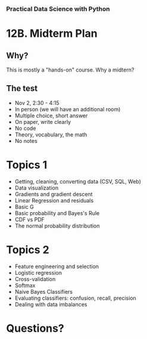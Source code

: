 [comment]: # (THEME = pdsp)
[comment]: # (CODE_THEME = base16/zenburn)

### Practical Data Science with Python

# 12B. Midterm Plan

[comment]: # (!!!)

## Why?

This is mostly a "hands-on" course. Why a midtern?

[comment]: # (!!!)


## The test

- Nov 2,  2:30 - 4:15
- In person (we will have an additional room)
- Multiple choice, short answer
- On paper, write clearly
- No code
- Theory, vocabulary, the math
- No notes

[comment]: # (!!!)

# Topics 1

- Getting, cleaning, converting data (CSV, SQL, Web)
- Data visualization
- Gradients and gradient descent
- Linear Regression and residuals
- Basic G
- Basic probability and Bayes's Rule
- CDF vs PDF
- The normal probability distribution

[comment]: # (!!!)

# Topics 2

- Feature engineering and selection
- Logistic regression
- Cross-validation
- Softmax
- Naive Bayes Classifiers
- Evaluating classifiers: confusion, recall, precision
- Dealing with data imbalances

[comment]: # (!!!)



# Questions?


